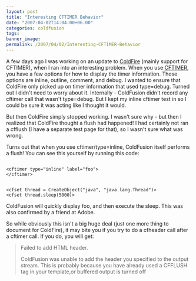 ```yaml
---
layout: post
title: "Interesting CFTIMER Behavior"
date: "2007-04-02T14:04:00+06:00"
categories: coldfusion 
tags: 
banner_image: 
permalink: /2007/04/02/Interesting-CFTIMER-Behavior
---
```


A few days ago I was working on an update to <a href="http://coldfire.riaforge.org">ColdFire</a> (mainly support for CFTIMER), when I ran into an interesting problem. When you use <a href="http://www.cfquickdocs.com/?getDoc=cftimer">CFTIMER</a>, you have a few options for how to display the timer information. Those options are inline, outline, comment, and debug. I wanted to ensure that ColdFire only picked up on timer information that used type=debug. Turned out I didn't need to worry about it. Internally - ColdFusion didn't record any cftimer call that wasn't type=debug. But I kept my inline cftimer test in so I could be sure it was acting like I thought it would.

But then ColdFire simply stopped working. I wasn't sure why - but then I realized that ColdFire thought a flush had happened! I had certainly not ran a cfflush (I have a separate test page for that), so I wasn't sure what was wrong. 

Turns out that when you use cftimer/type=inline, ColdFusion itself performs a flush! You can see this yourself by running this code:

<code>
&lt;cftimer type="inline" label="foo"&gt;
&lt;/cftimer&gt;

&lt;cfset thread = CreateObject("java", "java.lang.Thread")&gt;
&lt;cfset thread.sleep(5000)&gt;
</code>

ColdFusion will quickly display foo, and then execute the sleep. This was also confirmed by a friend at Adobe.

So while obviously this isn't a big huge deal (just one more thing to document for ColdFire), it may bite you if you try to do a cfheader call after a cftimer call. If you do, you will get:

<blockquote>
Failed to add HTML header.

ColdFusion was unable to add the header you specified to the output stream. This is probably because you have already used a CFFLUSH tag in your template,or buffered output is turned off
</blockquote>